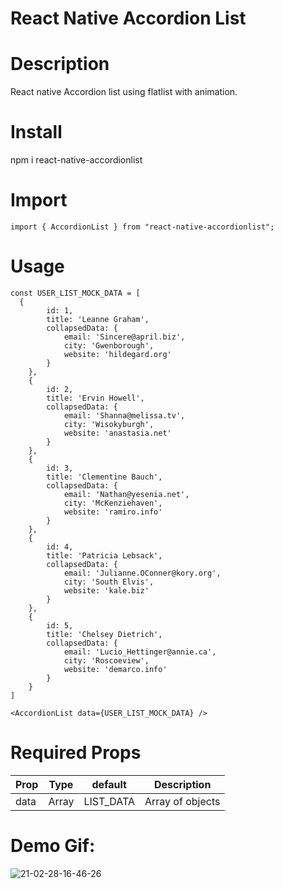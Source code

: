 # React Native Accordion List

# Description
React native Accordion list using flatlist with animation.

# Install
npm i react-native-accordionlist

# Import
```import { AccordionList } from "react-native-accordionlist";```

# Usage
```
const USER_LIST_MOCK_DATA = [
  {
        id: 1,
        title: 'Leanne Graham',
        collapsedData: {
            email: 'Sincere@april.biz',
            city: 'Gwenborough',
            website: 'hildegard.org'
        }
    },
    {
        id: 2,
        title: 'Ervin Howell',
        collapsedData: {
            email: 'Shanna@melissa.tv',
            city: 'Wisokyburgh',
            website: 'anastasia.net'
        }
    },
    {
        id: 3,
        title: 'Clementine Bauch',
        collapsedData: {
            email: 'Nathan@yesenia.net',
            city: 'McKenziehaven',
            website: 'ramiro.info'
        }
    },
    {
        id: 4,
        title: 'Patricia Lebsack',
        collapsedData: {
            email: 'Julianne.OConner@kory.org',
            city: 'South Elvis',
            website: 'kale.biz'
        }
    },
    {
        id: 5,
        title: 'Chelsey Dietrich',
        collapsedData: {
            email: 'Lucio_Hettinger@annie.ca',
            city: 'Roscoeview',
            website: 'demarco.info'
        }
    }
]

<AccordionList data={USER_LIST_MOCK_DATA} />
```

# Required Props
Prop | Type | default | Description
---- | ---- | ------- | -----------
data | Array | LIST_DATA | Array of objects

# Demo Gif:

![21-02-28-16-46-26](https://user-images.githubusercontent.com/16000668/109416624-6d1cae80-79e5-11eb-9d2d-e2263ae0612e.gif)
